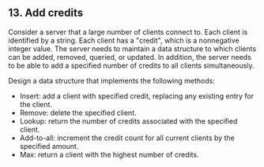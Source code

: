 ## 13. Add credits

Consider a server that a large number of clients connect to. Each client is identified by a string. Each client has a "credit", which is a nonnegative integer value. The server needs to maintain a data structure to which clients can be added, removed, queried, or updated. In addition, the server needs to be able to add a specified number of credits to all clients simultaneously.

Design a data structure that implements the following methods:
- Insert: add a client with specified credit, replacing any existing entry for the client.
- Remove: delete the specified client.
- Lookup: return the number of credits associated with the specified client.
- Add-to-all: increment the credit count for all current clients by the specified amount.
- Max: return a client with the highest number of credits.